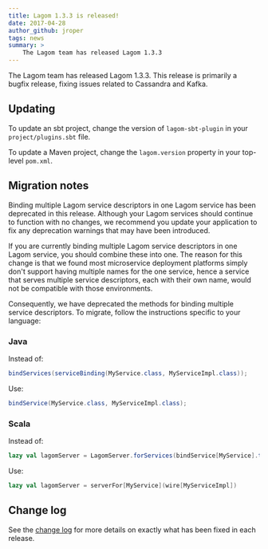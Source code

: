 ```yaml
---
title: Lagom 1.3.3 is released!
date: 2017-04-28
author_github: jroper
tags: news
summary: >
    The Lagom team has released Lagom 1.3.3
---
```


The Lagom team has released Lagom 1.3.3. This release is primarily a bugfix release, fixing issues related to Cassandra and Kafka.

## Updating

To update an sbt project, change the version of `lagom-sbt-plugin` in your `project/plugins.sbt` file.

To update a Maven project, change the `lagom.version` property in your top-level `pom.xml`.

## Migration notes

Binding multiple Lagom service descriptors in one Lagom service has been deprecated in this release. Although your Lagom services should continue to function with no changes, we recommend you update your application to fix any deprecation warnings that may have been introduced.

If you are currently binding multiple Lagom service descriptors in one Lagom service, you should combine these into one. The reason for this change is that we found most microservice deployment platforms simply don't support having multiple names for the one service, hence a service that serves multiple service descriptors, each with their own name, would not be compatible with those environments.

Consequently, we have deprecated the methods for binding multiple service descriptors. To migrate, follow the instructions specific to your language:

### Java

Instead of:

```java
bindServices(serviceBinding(MyService.class, MyServiceImpl.class));
```

Use:

```java
bindService(MyService.class, MyServiceImpl.class);
```

### Scala

Instead of:

```scala
lazy val lagomServer = LagomServer.forServices(bindService[MyService].to(wire[MyServiceImpl]))
```

Use:

```scala
lazy val lagomServer = serverFor[MyService](wire[MyServiceImpl])
```

## Change log

See the [change log](/changelog-1.3.x.html) for more details on exactly what has been fixed in each release.
